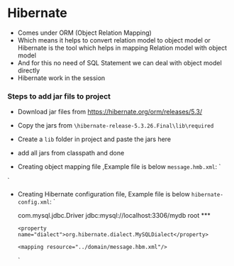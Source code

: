 # Hibernate
- Comes under ORM (Object Relation Mapping)
- Which means it helps to convert relation model to object model or Hibernate is the tool which helps in mapping Relation model with object model
- And for this no need of SQL Statement we can deal with object model directly
- Hibernate work in the session

### Steps to add jar fils to project
- Download jar files from https://hibernate.org/orm/releases/5.3/
- Copy the jars from `\hibernate-release-5.3.26.Final\lib\required`
- Create a `lib` folder in project and paste the jars here
- add all jars from classpath and done

- Creating object mapping file ,Example file is below `message.hmb.xml`:
	`<?xml version="1.0" encoding="UTF-8"?>
<!DOCTYPE hibernate-mapping PUBLIC 
 "-//HIBERNATE/HIBERNATE MAPPING DTD 3.0//EN"
 "http://www.hibernate.org/dtd/hibernate-mapping-3.0.dtd">
 
<hibernate-mapping>
 <class name="Message" table="message">
  <id name="id" column="id">
   <generator class="native" />
  </id>
  <property name="text" column="text" type="string" />
 </class>
</hibernate-mapping>`

- Creating Hibernate configuration file, Example file is below `hibernate-config.xml`:
	`<?xml version="1.0" encoding="UTF-8"?>
	<!DOCTYPE hibernate-configuration PUBLIC 
	 "-//HIBERNATE/HIBERNATE Configuration DTD 3.0//EN"
	 "http://www.hibernate.org/dtd/hibernate-configuration-3.0.dtd">
	 
	<hibernate-configuration>
	 <session-factory>
	  <!--  Database connection settings -->
	  <property name="connection.driver_class">com.mysql.jdbc.Driver</property>
	  <property name="connection.url">jdbc:mysql://localhost:3306/mydb</property>
	  <property name="connection.username">root</property>
	  <property name="connection.password">***</property>
	 
	  <property name="dialect">org.hibernate.dialect.MySQLDialect</property>
	 
	  <mapping resource="../domain/message.hbm.xml"/>
	 
	 </session-factory>
	
	</hibernate-configuration>`